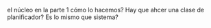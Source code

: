el núcleo en la parte 1 cómo lo hacemos?
Hay que ahcer una clase de planificador? Es lo mismo que sistema?